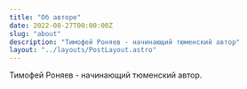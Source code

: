 ```yaml
---
title: "Об авторе"
date: 2022-08-27T00:00:00Z
slug: "about"
description: "Тимофей Роняев - начинающий тюменский автор"
layout: "../layouts/PostLayout.astro"
---
```


Тимофей Роняев - начинающий тюменский автор.
